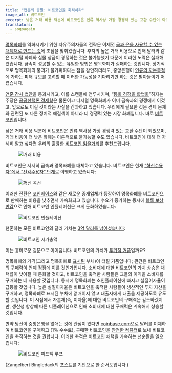 ```yaml
---
title: "연준의 종말: 비트코인을 축적하라"
image_alt: 비트코인
excerpt: 낮은 거래 비용 덕분에 비트코인은 인류 역사상 가장 경쟁력 있는 교환 수단이 되었으며, 거래 비용이 더 낮은 화폐는 이론적으로 불가능할 수도 있습니다. 비트코인에 대해 더 자세히 알고 싶다면 우리의 훌륭한 비트코인 읽을거리를 추천드립니다.
translators:
  - sogoagain
---
```


[명목화폐](http://en.wikipedia.org/wiki/Fiat_money)를 약화시키기 위한 자유주의자들의 전략은 이제껏 [금과 은을 사용할 수 있는 대체재로 만드는 것](http://constitution.org/mon/greenspan_gold.htm)에 초점을 맞춰왔습니다. 후자의 높은 거래 비용으로 인해 달러와 같은 디지털 화폐와 실물 상품이 경쟁하는 것은 불가능했기 때문에 이러한 노력은 실패해 왔습니다. 금속이 성공할 수 있는 유일한 방법은 명목화폐가 실패하는 것입니다. 장기적으로 명목화폐의 붕괴가 불가피하다는 점을 감안하더라도, 중앙은행이 [인류의 자본축적](http://mises.org/efandi/ch4.asp)에 가하는 피해 규모를 고려할 때 이러한 가능성을 기다리기만 하는 것은 받아들이기 어렵습니다.

[연준 감사 법안](http://en.wikipedia.org/wiki/Federal_Reserve_Transparency_Act)을 통과시키고, 이를 스캔들에 연루시키며, “[통화 경쟁을 합법화](http://www.freedomworks.org/blog/jborowski/legalize-competing-currencies)”하자는 주장은 [공공선택론 경제학](http://en.wikipedia.org/wiki/Public_choice_theory)은 물론이고 디지털 명목화폐가 이미 금속과의 경쟁에서 이겼고, 앞으로도 이길 것이라는 사실을 간과하고 있습니다. 우리에게 필요한 것은 경제 문제와 관련된 또 다른 정치적 해결책이 아니라 더 경쟁력 있는 시장 화폐입니다. 바로 [비트코인](http://en.wikipedia.org/wiki/Bitcoin)입니다.

낮은 거래 비용 덕분에 비트코인은 인류 역사상 가장 경쟁력 있는 교환 수단이 되었으며, 거래 비용이 더 낮은 화폐는 이론적으로 불가능할 수도 있습니다. 비트코인에 대해 더 자세히 알고 싶다면 우리의 훌륭한 [비트코인 읽을거리](http://themisescircle.org/blog/2013/01/25/a-bitcoin-reader/)를 추천드립니다.

<figure>
  <img src="/static/img/mempool/end-the-fed-hoard-bitcoins/transactioncosts.jpg" alt="거래 비용" />
</figure>

비트코인은 서서히 금속과 명목화폐를 대체하고 있습니다. 비트코인은 현재 [“혁신수용자”에서 “선각수용자” 단계](http://en.wikipedia.org/wiki/Technology_adoption_lifecycle)로 이행하고 있습니다:

<figure>
  <img src="/static/img/mempool/end-the-fed-hoard-bitcoins/innovationcurve.jpg" alt="혁신 곡선" />
</figure>

이러한 전환은 [코인베이스](https://coinbase.com/about)와 같은 새로운 중개업체가 등장하여 명목화폐를 비트코인으로 판매하는 비용을 낮추면서 가속화되고 있습니다. 수요가 증가하는 동시에 [블록 보상 반감](http://bitcoinmagazine.com/block-reward-halving-a-guide/)으로 인해 비트코인 인플레이션은 크게 둔화하였습니다:

<figure>
  <img src="/static/img/mempool/end-the-fed-hoard-bitcoins/Bitcoin-Inflation.png" alt="비트코인 인플레이션" />
</figure>

현존하는 모든 비트코인의 달러 가치는 [3억 달러를 넘어섰습니다](https://blockchain.info/charts/market-cap):

<figure>
  <img src="/static/img/mempool/end-the-fed-hoard-bitcoins/marketcap.jpg" alt="비트코인 시가총액" />
</figure>

이는 흥미로운 질문으로 이어집니다: 비트코인의 가치가 [투기적 거품](http://en.wikipedia.org/wiki/Economic_bubble)일까요?

명목화폐의 가격(그리고 명목화폐로 [표시된](http://www.investopedia.com/terms/d/denomination.asp) 부채)이 터질 거품입니다; 관건은 비트코인의 [구매력](http://en.wikipedia.org/wiki/Purchasing_power)이 언제 정점에 이를 것인가입니다. 소비재에 대한 비트코인의 가치 상승은 채택률이 낮아질 때 둔화할 것이고, 비트코인을 축적한 사람들은 그들의 이익을 소비재를 구매하는 데 사용할 것입니다. 동시에 명목화폐는 초인플레이션에 빠지고 실질이자율이 급등할 것입니다. 높은 실질이자율은 비트코인을 축적한 사람들이 생산적인 투자 자산을 구매하고, 명목화폐로 표시된 부채에 얽매이지 않고 대출자에게 대출을 제공하도록 유도할 것입니다. 이 시점에서 자본재(즉, 이자율)에 대한 비트코인의 구매력은 감소하겠지만, 생산성 향상에 따른 디플레이션으로 인해 소비재에 대한 구매력은 계속해서 상승할 것입니다.

만약 당신이 중앙은행을 없애는 것에 관심이 있다면 [coinbase.com](http://www.coinbase.com)으로 달러를 이체하여 비트코인을 구매하고 (1% 수수료), 구매한 비트코인을 [안전한 컴퓨터](https://en.bitcoin.it/wiki/Securing_your_wallet)로 보내 비트코인을 축적하는 것을 권합니다. 이러한 축적은 비트코인 채택을 가속하는 선순환을 일으킵니다:

<figure>
  <img src="/static/img/mempool/end-the-fed-hoard-bitcoins/bitcoinfeedbackloops.jpg" alt="비트코인 피드백 루프" />
</figure>

(Zangelbert Bingledack의 [포스트](https://bitcointalk.org/index.php?topic=144911.0)를 기반으로 한 순서도입니다.)
